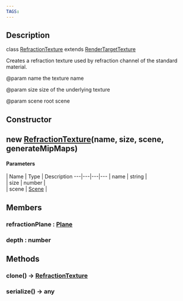 ```yaml
---
TAGS:
---
```

## Description

class [RefractionTexture](/classes/2.5/RefractionTexture) extends [RenderTargetTexture](/classes/2.5/RenderTargetTexture)

Creates a refraction texture used by refraction channel of the standard material.

@param name the texture name

@param size size of the underlying texture

@param scene root scene

## Constructor

## new [RefractionTexture](/classes/2.5/RefractionTexture)(name, size, scene, generateMipMaps)



#### Parameters
 | Name | Type | Description
---|---|---|---
 | name | string |  
 | size | number |  
 | scene | [Scene](/classes/2.5/Scene) |  
## Members

### refractionPlane : [Plane](/classes/2.5/Plane)



### depth : number



## Methods

### clone() &rarr; [RefractionTexture](/classes/2.5/RefractionTexture)


### serialize() &rarr; any



